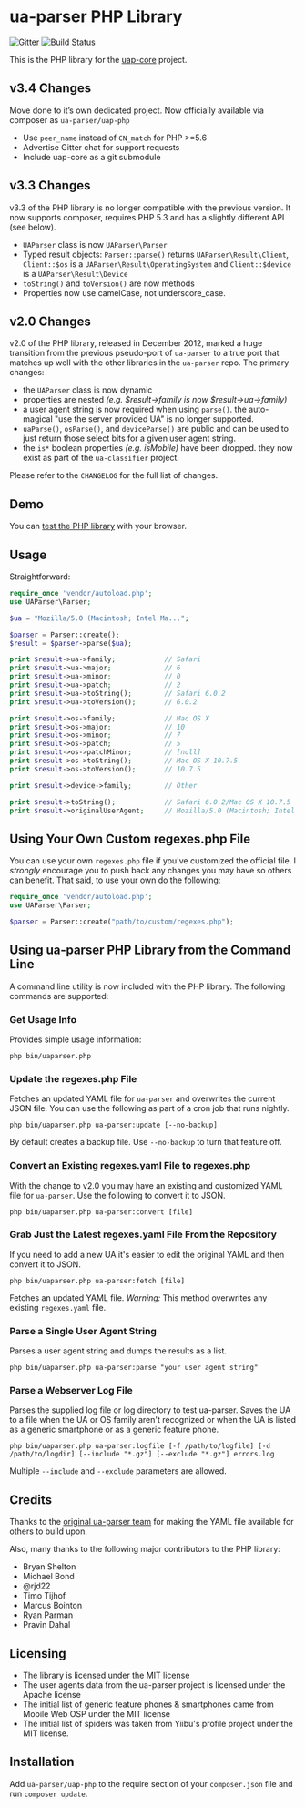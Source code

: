 # ua-parser PHP Library #

[![Gitter](https://badges.gitter.im/Join%20Chat.svg)](https://gitter.im/ua-parser/uap-php?utm_source=badge&utm_medium=badge&utm_campaign=pr-badge&utm_content=badge) [![Build Status](https://travis-ci.org/ua-parser/uap-php.svg?branch=master)](https://travis-ci.org/ua-parser/uap-php)

This is the PHP library for the [uap-core](https://github.com/ua-parser/uap-core) project.

## v3.4 Changes
Move done to it’s own dedicated project. Now officially available via composer as `ua-parser/uap-php`
 * Use `peer_name` instead of `CN_match` for PHP >=5.6
 * Advertise Gitter chat for support requests
 * Include uap-core as a git submodule

## v3.3 Changes

v3.3 of the PHP library is no longer compatible with the previous version. It now supports composer, requires PHP 5.3
and has a slightly different API (see below).
* `UAParser` class is now `UAParser\Parser`
* Typed result objects: `Parser::parse()` returns `UAParser\Result\Client`, `Client::$os` is a  `UAParser\Result\OperatingSystem` and `Client::$device` is a `UAParser\Result\Device`
* `toString()` and `toVersion()` are now methods
* Properties now use camelCase, not underscore_case.

## v2.0 Changes ##

v2.0 of the PHP library, released in December 2012, marked a huge transition from the previous pseudo-port of `ua-parser` to a true port that matches up well with the other libraries in the `ua-parser` repo. The primary changes:

* the `UAParser` class is now dynamic
* properties are nested _(e.g. $result->family is now $result->ua->family)_
* a user agent string is now required when using `parse()`. the auto-magical "use the server provided UA" is no longer supported.
* `uaParse()`, `osParse()`, and `deviceParse()` are public and can be used to just return those select bits for a given user agent string.
* the `is*` boolean properties _(e.g. isMobile)_ have been dropped. they now exist as part of the `ua-classifier` project.

Please refer to the `CHANGELOG` for the full list of changes.

## Demo ##

You can [test the PHP library](http://uaparser.dmolsen.com/) with your browser.

## Usage ##

Straightforward:

```php
require_once 'vendor/autoload.php';
use UAParser\Parser;

$ua = "Mozilla/5.0 (Macintosh; Intel Ma...";

$parser = Parser::create();
$result = $parser->parse($ua);

print $result->ua->family;            // Safari
print $result->ua->major;             // 6
print $result->ua->minor;             // 0
print $result->ua->patch;             // 2
print $result->ua->toString();        // Safari 6.0.2
print $result->ua->toVersion();       // 6.0.2

print $result->os->family;            // Mac OS X
print $result->os->major;             // 10
print $result->os->minor;             // 7
print $result->os->patch;             // 5
print $result->os->patchMinor;        // [null]
print $result->os->toString();        // Mac OS X 10.7.5
print $result->os->toVersion();       // 10.7.5

print $result->device->family;        // Other

print $result->toString();            // Safari 6.0.2/Mac OS X 10.7.5
print $result->originalUserAgent;     // Mozilla/5.0 (Macintosh; Intel Ma...
```

## Using Your Own Custom regexes.php File ##

You can use your own `regexes.php` file if you've customized the official file. I *strongly* encourage you to push back any changes you may have so others can benefit. That said, to use your own do the following:

```php
require_once 'vendor/autoload.php';
use UAParser\Parser;

$parser = Parser::create("path/to/custom/regexes.php");
```

## Using ua-parser PHP Library from the Command Line ##

A command line utility is now included with the PHP library. The following commands are supported:

### Get Usage Info

Provides simple usage information:

    php bin/uaparser.php

### Update the regexes.php File

Fetches an updated YAML file for `ua-parser` and overwrites the current JSON file. You can use the following as part of a cron job that runs nightly.

    php bin/uaparser.php ua-parser:update [--no-backup]

By default creates a backup file. Use `--no-backup` to turn that feature off.

### Convert an Existing regexes.yaml File to regexes.php

With the change to v2.0 you may have an existing and customized YAML file for `ua-parser`. Use the following to convert it to JSON.

    php bin/uaparser.php ua-parser:convert [file]

### Grab Just the Latest regexes.yaml File From the Repository

If you need to add a new UA it's easier to edit the original YAML and then convert it to JSON.

    php bin/uaparser.php ua-parser:fetch [file]

Fetches an updated YAML file. *Warning:* This method overwrites any existing `regexes.yaml` file.

### Parse a Single User Agent String

Parses a user agent string and dumps the results as a list.

    php bin/uaparser.php ua-parser:parse "your user agent string"

### Parse a Webserver Log File

Parses the supplied log file or log directory to test ua-parser. Saves the UA to a file when the UA or OS family aren't recognized or when the UA is listed as a generic smartphone or as a generic feature phone.

    php bin/uaparser.php ua-parser:logfile [-f /path/to/logfile] [-d /path/to/logdir] [--include "*.gz"] [--exclude "*.gz"] errors.log

Multiple `--include` and `--exclude` parameters are allowed.

## Credits ##

Thanks to the [original ua-parser team](http://code.google.com/p/ua-parser/people/list) for making the YAML file available for others to build upon.

Also, many thanks to the following major contributors to the PHP library:

* Bryan Shelton
* Michael Bond
* @rjd22
* Timo Tijhof
* Marcus Bointon
* Ryan Parman
* Pravin Dahal

## Licensing ##
* The library is licensed under the MIT license
* The user agents data from the ua-parser project is licensed under the Apache license
* The initial list of generic feature phones & smartphones came from Mobile Web OSP under the MIT license
* The initial list of spiders was taken from Yiibu's profile project under the MIT license.

## Installation ##
Add `ua-parser/uap-php` to the require section of your `composer.json` file and run `composer update`.  
